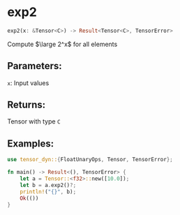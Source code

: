# exp2
```rust
exp2(x: &Tensor<C>) -> Result<Tensor<C>, TensorError>
```
Compute $\large 2^x$ for all elements
## Parameters:
`x`: Input values
## Returns:
Tensor with type `C`
## Examples:
```rust
use tensor_dyn::{FloatUnaryOps, Tensor, TensorError};

fn main() -> Result<(), TensorError> {
    let a = Tensor::<f32>::new([10.0]);
    let b = a.exp2()?;
    println!("{}", b);
    Ok(())
}
```